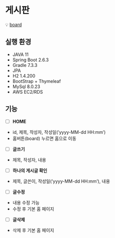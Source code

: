 # 게시판



💡 [board](http://3.38.246.79:8080/)


## 실행 환경

- JAVA 11
- Spring Boot 2.6.3
- Gradle 7.3.3
- JPA
- H2 1.4.200
- BootStrap + Thymeleaf
- MySql 8.0.23
- AWS EC2/RDS


## 기능

- [ ]  **HOME** 
  + id, 제목, 작성자, 작성일(’yyyy-MM-dd HH:mm’)  
  + 홈버튼(board) 누르면 홈으로 이동


- [ ]  **글쓰기**
  + 제목, 작성자, 내용


- [ ]  **하나의 게시글 확인**
  + 제목, 글쓴이, 작성일(’yyyy-MM-dd HH:mm’), 내용


- [ ]  **글수정**
  + 내용 수정 가능
  + 수정 후 기본 홈 페이지


- [ ]  **글삭제**
  + 삭제 후 기본 홈 페이지


